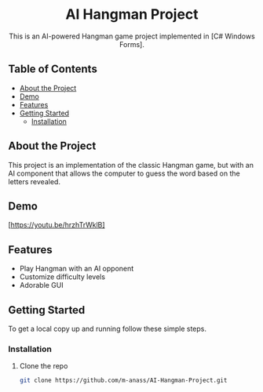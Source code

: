 <h1 align="center">AI Hangman Project</h1>


<p align="center">
  This is an AI-powered Hangman game project implemented in [C# Windows Forms].
</p>

## Table of Contents

- [About the Project](#about-the-project)
- [Demo](#demo)
- [Features](#features)
- [Getting Started](#getting-started)
  - [Installation](#installation)


## About the Project

This project is an implementation of the classic Hangman game, but with an AI component that allows the computer to guess the word based on the letters revealed.

## Demo

[https://youtu.be/hrzhTrWklB]

## Features

- Play Hangman with an AI opponent
- Customize difficulty levels
- Adorable GUI

## Getting Started

To get a local copy up and running follow these simple steps.

### Installation

1. Clone the repo
   ```sh
   git clone https://github.com/m-anass/AI-Hangman-Project.git

